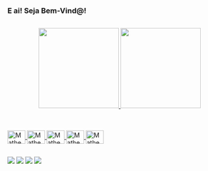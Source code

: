 ### E ai! Seja Bem-Vind@!

##

<div align="center">
  <a href="https://github.com/Matheus-Assumpcao">
  <img height="180em" src="https://github-readme-stats.vercel.app/api?username=Matheus-Assumpcao&show_icons=true&theme=dark&include_all_commits=true&count_private=true"/>
  <img height="180em" src="https://github-readme-stats.vercel.app/api/top-langs/?username=Matheus-Assumpcao&layout=compact&langs_count=7&theme=dark"/>

##

</div>
<div style="display: inline_block"><br>
  <img align="center" alt="Matheus-Android" height="30" width="40" src="https://cdn.jsdelivr.net/gh/devicons/devicon/icons/python/python-original.svg" />  
  <img align="center" alt="Matheus-Android" height="30" width="40" src="https://cdn.jsdelivr.net/gh/devicons/devicon@latest/icons/php/php-original.svg" />  
  <img align="center" alt="Matheus-Android" height="30" width="40" src="https://cdn.jsdelivr.net/gh/devicons/devicon/icons/javascript/javascript-original.svg" />
  <img align="center" alt="Matheus-Android" height="30" width="40" src="https://cdn.jsdelivr.net/gh/devicons/devicon/icons/mysql/mysql-original-wordmark.svg" />
  <img align="center" alt="Matheus-Kt" height="30" width="40"src="https://cdn.jsdelivr.net/gh/devicons/devicon/icons/kotlin/kotlin-original.svg" /> 
  
</div>

##

<div> 
  <a href="https://instagram.com/the_assumpcao" target="_blank"><img src="https://img.shields.io/badge/-Instagram-%23E4405F?style=for-the-badge&logo=instagram&logoColor=white" target="_blank"></a>
 <a href="https://discord.com/channels/BIG M" target="_blank"><img src="https://img.shields.io/badge/Discord-7289DA?style=for-the-badge&logo=discord&logoColor=white" target="_blank"></a> 
  <a href = "mailto:matheusassumpcap@gmail.com"><img src="https://img.shields.io/badge/-Gmail-%23333?style=for-the-badge&logo=gmail&logoColor=white" target="_blank"></a>
  <a href="https://www.linkedin.com/in/matheus-assumpcao-a114711a4/" target="_blank"><img src="https://img.shields.io/badge/-LinkedIn-%230077B5?style=for-the-badge&logo=linkedin&logoColor=white" target="_blank"></a> 
 


